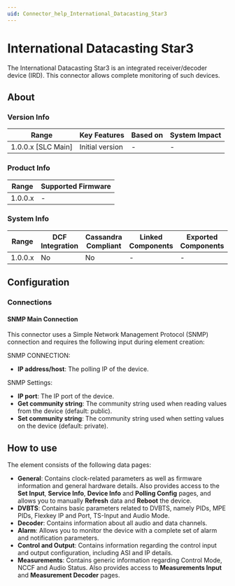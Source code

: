 ```yaml
---
uid: Connector_help_International_Datacasting_Star3
---
```


# International Datacasting Star3

The International Datacasting Star3 is an integrated receiver/decoder device (IRD). This connector allows complete monitoring of such devices.

## About

### Version Info

| Range                | Key Features     | Based on     | System Impact     |
|----------------------|------------------|--------------|-------------------|
| 1.0.0.x [SLC Main]   | Initial version  | -            | -                 |

### Product Info

| Range     | Supported Firmware     |
|-----------|------------------------|
| 1.0.0.x   | -                      |

### System Info

| Range     | DCF Integration     | Cassandra Compliant     | Linked Components     | Exported Components     |
|-----------|---------------------|-------------------------|-----------------------|-------------------------|
| 1.0.0.x   | No                  | No                      | -                     | -                       |

## Configuration

### Connections

#### SNMP Main Connection

This connector uses a Simple Network Management Protocol (SNMP) connection and requires the following input during element creation:

SNMP CONNECTION:

- **IP address/host**: The polling IP of the device.

SNMP Settings:

- **IP port**: The IP port of the device.
- **Get community string**: The community string used when reading values from the device (default: public).
- **Set community string**: The community string used when setting values on the device (default: private).

## How to use

The element consists of the following data pages:

- **General**: Contains clock-related parameters as well as firmware information and general hardware details. Also provides access to the **Set Input**, **Service Info**, **Device Info** and **Polling Config** pages, and allows you to manually **Refresh** data and **Reboot** the device.
- **DVBTS**: Contains basic parameters related to DVBTS, namely PIDs, MPE PIDs, Flexkey IP and Port, TS-Input and Audio Mode.
- **Decoder**: Contains information about all audio and data channels.
- **Alarm**: Allows you to monitor the device with a complete set of alarm and notification parameters.
- **Control and Output**: Contains information regarding the control input and output configuration, including ASI and IP details.
- **Measurements**: Contains generic information regarding Control Mode, NCCF and Audio Status. Also provides access to **Measurements Input** and **Measurement Decoder** pages.
